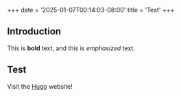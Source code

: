 +++
date = '2025-01-07T00:14:03-08:00'
title = 'Test'
+++

## Introduction

This is **bold** text, and this is *emphasized* text.

## Test
Visit the [Hugo](https://gohugo.io) website!